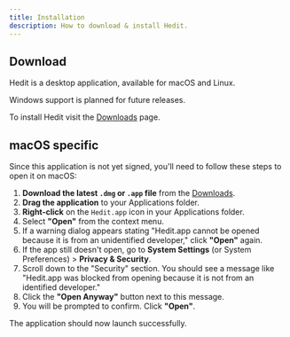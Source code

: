 ```yaml
---
title: Installation
description: How to download & install Hedit.
---
```


## Download

Hedit is a desktop application, available for macOS and Linux.

Windows support is planned for future releases.

To install Hedit visit the [Downloads](/download) page.

## macOS specific

Since this application is not yet signed, you'll need to follow these steps to open it on macOS:

1.  **Download the latest `.dmg` or `.app` file** from the [Downloads](/download).
2.  **Drag the application** to your Applications folder.
3.  **Right-click** on the `Hedit.app` icon in your Applications folder.
4.  Select **"Open"** from the context menu.
5.  If a warning dialog appears stating "Hedit.app cannot be opened because it is from an unidentified developer," click **"Open"** again.
6.  If the app still doesn't open, go to **System Settings** (or System Preferences) > **Privacy & Security**.
7.  Scroll down to the "Security" section. You should see a message like "Hedit.app was blocked from opening because it is not from an identified developer."
8.  Click the **"Open Anyway"** button next to this message.
9.  You will be prompted to confirm. Click **"Open"**.

The application should now launch successfully.